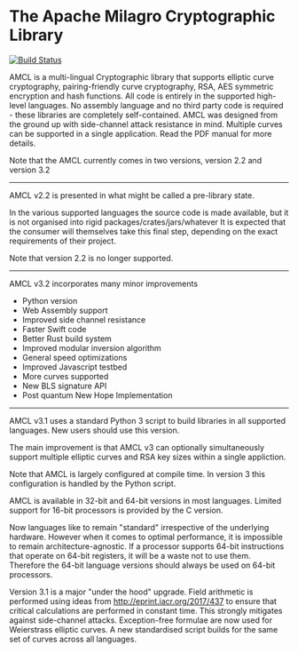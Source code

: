 # The Apache Milagro Cryptographic Library

[![Build Status](https://travis-ci.org/miracl/amcl.svg?branch=master)](https://travis-ci.org/miracl/amcl)

AMCL is a multi-lingual Cryptographic library that supports elliptic
curve cryptography, pairing-friendly curve cryptography, RSA, AES symmetric
encryption and hash functions. All code is entirely in the supported high-
level languages. No assembly language and no third party code is required -
these libraries are completely self-contained. AMCL was designed from
the ground up with side-channel attack resistance in mind. Multiple curves
can be supported in a single application. Read the PDF manual for more details.

Note that the AMCL currently comes in two versions, version 2.2
and version 3.2

---------------------------------------

AMCL v2.2 is presented in what might be called a pre-library state.

In the various supported languages the source code is made available,
but it is not organised into rigid packages/crates/jars/whatever
It is expected that the consumer will themselves take this final step,
depending on the exact requirements of their project.

Note that version 2.2 is no longer supported.

-----------------------------------

AMCL v3.2 incorporates many minor improvements

- Python version
- Web Assembly support
- Improved side channel resistance
- Faster Swift code
- Better Rust build system
- Improved modular inversion algorithm
- General speed optimizations
- Improved Javascript testbed
- More curves supported
- New BLS signature API
- Post quantum New Hope Implementation

-----------------------------------

AMCL v3.1 uses a standard Python 3 script to build libraries in all
supported languages. New users should use this version.

The main improvement is that AMCL v3 can optionally simultaneously support
multiple elliptic curves and RSA key sizes within a single appliction.

Note that AMCL is largely configured at compile time. In version 3 this
configuration is handled by the Python script.

AMCL is available in 32-bit and 64-bit versions in most languages. Limited
support for 16-bit processors is provided by the C version.

Now languages like to remain "standard" irrespective of the underlying
hardware. However when it comes to optimal performance, it is impossible
to remain architecture-agnostic. If a processor supports 64-bit
instructions that operate on 64-bit registers, it will be a waste not to
use them. Therefore the 64-bit language versions should always be used
on 64-bit processors.

Version 3.1 is a major "under the hood" upgrade. Field arithmetic is
performed using ideas from http://eprint.iacr.org/2017/437 to ensure
that critical calculations are performed in constant time. This strongly
mitigates against side-channel attacks. Exception-free formulae are
now used for Weierstrass elliptic curves. A new standardised script
builds for the same set of curves across all languages.

